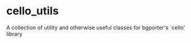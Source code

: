 # cello_utils
A collection of utility and otherwise useful classes for bgporter's `cello' library  
